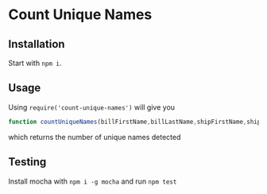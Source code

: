 # Count Unique Names

## Installation
Start with `npm i`.

## Usage
Using `require('count-unique-names')` will give you
```javascript
function countUniqueNames(billFirstName,billLastName,shipFirstName,shipLastName,billNameOnCard)
``` 
which returns the number of unique names detected

## Testing
Install mocha with `npm i -g mocha` and run `npm test`
